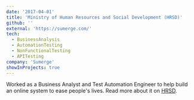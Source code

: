 ```yaml
---
date: '2017-04-01'
title: 'Ministry of Human Resources and Social Development (HRSD)'
github: ''
external: 'https://sumerge.com/'
tech:
  - BusinessAnalysis
  - AutomationTesting
  - NonFunctionalTesting
  - APITesting
company: 'Sumerge'
showInProjects: true
---
```


Worked as a Business Analyst and Test Automation Engineer to help build an online system to ease people's lives. Read more about it on [HRSD](https://hrsd.gov.sa/).
